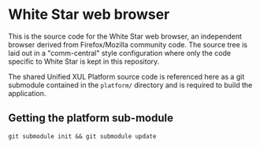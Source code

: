 # White Star web browser

This is the source code for the White Star web browser, an independent browser derived from Firefox/Mozilla community code. The source tree is
laid out in a "comm-central" style configuration where only the code specific to White Star is kept in this repository.

The shared Unified XUL Platform source code is referenced here as a git submodule contained in the `platform/` directory and is required to build the application.

## Getting the platform sub-module
`git submodule init && git submodule update`

